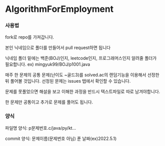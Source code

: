 # AlgorithmForEmployment

### 사용법 

fork로 repo를 가져갑니다.

본인 닉네임으로 폴더를 만들어서 pull request하면 됩니다

닉네임 폴더 밑에는 백준(BOJ)인지, leetcode인지, 프로그래머스인지 알려줄 폴더가 필요합니다. ex) mingyuk99/BOJ/p1001.java

매주 한 문제의 공통 문제(난이도 ~골드3)를 solved.ac의 랜덤기능을 이용해서 선정한 뒤 풀어볼 것입니다. 
선정된 문제는 issues 탭에서 확인할 수 있습니다.

문제를 못풀었으면 해설을 보고 이해한 과정을 반드시 텍스트파일로 따로 남겨야합니다.

한 문제만 공통이고 추가로 문제를 풀어도 됩니다.

### 양식

파일명 양식: p문제번호.c/java/py/kt...

commit 양식: 문제이름(문제번호 아님) 푼 날짜(ex)2022.5.1)
